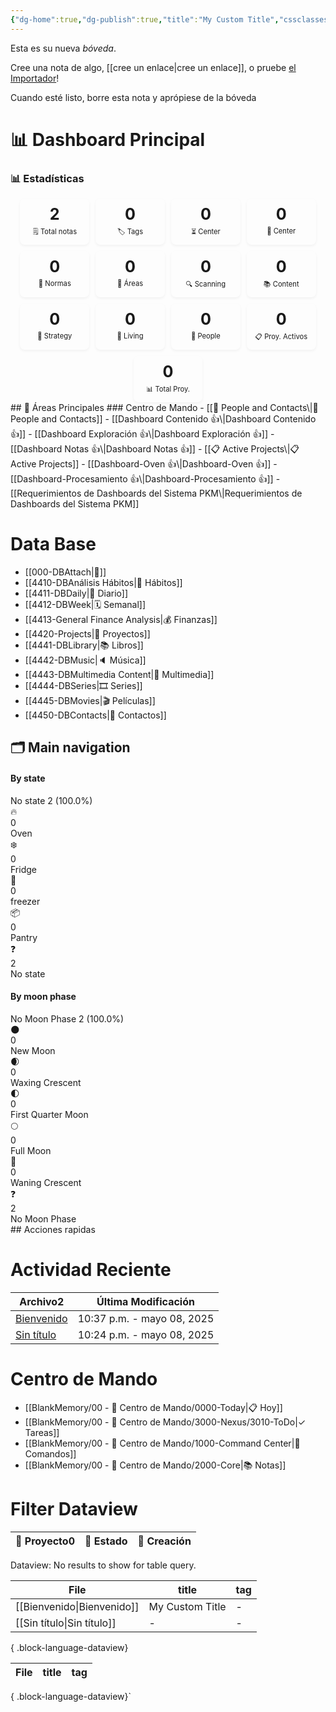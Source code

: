 ```yaml
---
{"dg-home":true,"dg-publish":true,"title":"My Custom Title","cssclasses":["cards-readline-off","dashboardBlankMemory"],"permalink":"/bienvenido/","tags":["gardenEntry"],"dgPassFrontmatter":true}
---
```





Esta es su nueva *bóveda*.

Cree una nota de algo, [[cree un enlace\|cree un enlace]], o pruebe [el Importador](https://help.obsidian.md/Plugins/Importer)!

Cuando esté listo, borre esta nota y aprópiese de la bóveda



# 📊 Dashboard Principal


<h3><span>📊 Estadísticas</span></h3><div class="dashboard-stats" style="display: flex; flex-wrap: wrap; gap: 10px; justify-content: center;"><div class="stat-item" style="flex: 1 0 80px; max-width: calc(20% - 10px); min-width: 80px; background: var(--background-secondary); border-radius: 8px; padding: 10px; text-align: center; box-shadow: rgba(0, 0, 0, 0.05) 0px 2px 4px;"><div class="stat-value" style="font-size: 1.8em; font-weight: bold; margin-bottom: 5px;">2</div><div class="stat-label" style="font-size: 0.8em; color: var(--text-muted);">🗒️ Total notas</div></div><div class="stat-item" style="flex: 1 0 80px; max-width: calc(20% - 10px); min-width: 80px; background: var(--background-secondary); border-radius: 8px; padding: 10px; text-align: center; box-shadow: rgba(0, 0, 0, 0.05) 0px 2px 4px;"><div class="stat-value" style="font-size: 1.8em; font-weight: bold; margin-bottom: 5px;">0</div><div class="stat-label" style="font-size: 0.8em; color: var(--text-muted);">🏷️ Tags</div></div><div class="stat-item" style="flex: 1 0 80px; max-width: calc(20% - 10px); min-width: 80px; background: var(--background-secondary); border-radius: 8px; padding: 10px; text-align: center; box-shadow: rgba(0, 0, 0, 0.05) 0px 2px 4px;"><div class="stat-value" style="font-size: 1.8em; font-weight: bold; margin-bottom: 5px;">0</div><div class="stat-label" style="font-size: 0.8em; color: var(--text-muted);">⏳ Center</div></div><div class="stat-item" style="flex: 1 0 80px; max-width: calc(20% - 10px); min-width: 80px; background: var(--background-secondary); border-radius: 8px; padding: 10px; text-align: center; box-shadow: rgba(0, 0, 0, 0.05) 0px 2px 4px;"><div class="stat-value" style="font-size: 1.8em; font-weight: bold; margin-bottom: 5px;">0</div><div class="stat-label" style="font-size: 0.8em; color: var(--text-muted);">📍 Center</div></div><div class="stat-item" style="flex: 1 0 80px; max-width: calc(20% - 10px); min-width: 80px; background: var(--background-secondary); border-radius: 8px; padding: 10px; text-align: center; box-shadow: rgba(0, 0, 0, 0.05) 0px 2px 4px;"><div class="stat-value" style="font-size: 1.8em; font-weight: bold; margin-bottom: 5px;">0</div><div class="stat-label" style="font-size: 0.8em; color: var(--text-muted);">📜 Normas</div></div><div class="stat-item" style="flex: 1 0 80px; max-width: calc(20% - 10px); min-width: 80px; background: var(--background-secondary); border-radius: 8px; padding: 10px; text-align: center; box-shadow: rgba(0, 0, 0, 0.05) 0px 2px 4px;"><div class="stat-value" style="font-size: 1.8em; font-weight: bold; margin-bottom: 5px;">0</div><div class="stat-label" style="font-size: 0.8em; color: var(--text-muted);">🧩 Áreas</div></div><div class="stat-item" style="flex: 1 0 80px; max-width: calc(20% - 10px); min-width: 80px; background: var(--background-secondary); border-radius: 8px; padding: 10px; text-align: center; box-shadow: rgba(0, 0, 0, 0.05) 0px 2px 4px;"><div class="stat-value" style="font-size: 1.8em; font-weight: bold; margin-bottom: 5px;">0</div><div class="stat-label" style="font-size: 0.8em; color: var(--text-muted);">🔍 Scanning</div></div><div class="stat-item" style="flex: 1 0 80px; max-width: calc(20% - 10px); min-width: 80px; background: var(--background-secondary); border-radius: 8px; padding: 10px; text-align: center; box-shadow: rgba(0, 0, 0, 0.05) 0px 2px 4px;"><div class="stat-value" style="font-size: 1.8em; font-weight: bold; margin-bottom: 5px;">0</div><div class="stat-label" style="font-size: 0.8em; color: var(--text-muted);">📚 Content</div></div><div class="stat-item" style="flex: 1 0 80px; max-width: calc(20% - 10px); min-width: 80px; background: var(--background-secondary); border-radius: 8px; padding: 10px; text-align: center; box-shadow: rgba(0, 0, 0, 0.05) 0px 2px 4px;"><div class="stat-value" style="font-size: 1.8em; font-weight: bold; margin-bottom: 5px;">0</div><div class="stat-label" style="font-size: 0.8em; color: var(--text-muted);">🚀 Strategy</div></div><div class="stat-item" style="flex: 1 0 80px; max-width: calc(20% - 10px); min-width: 80px; background: var(--background-secondary); border-radius: 8px; padding: 10px; text-align: center; box-shadow: rgba(0, 0, 0, 0.05) 0px 2px 4px;"><div class="stat-value" style="font-size: 1.8em; font-weight: bold; margin-bottom: 5px;">0</div><div class="stat-label" style="font-size: 0.8em; color: var(--text-muted);">📓 Living</div></div><div class="stat-item" style="flex: 1 0 80px; max-width: calc(20% - 10px); min-width: 80px; background: var(--background-secondary); border-radius: 8px; padding: 10px; text-align: center; box-shadow: rgba(0, 0, 0, 0.05) 0px 2px 4px;"><div class="stat-value" style="font-size: 1.8em; font-weight: bold; margin-bottom: 5px;">0</div><div class="stat-label" style="font-size: 0.8em; color: var(--text-muted);">👤 People</div></div><div class="stat-item" style="flex: 1 0 80px; max-width: calc(20% - 10px); min-width: 80px; background: var(--background-secondary); border-radius: 8px; padding: 10px; text-align: center; box-shadow: rgba(0, 0, 0, 0.05) 0px 2px 4px;"><div class="stat-value" style="font-size: 1.8em; font-weight: bold; margin-bottom: 5px;">0</div><div class="stat-label" style="font-size: 0.8em; color: var(--text-muted);">📋 Proy. Activos</div></div><div class="stat-item" style="flex: 1 0 80px; max-width: calc(20% - 10px); min-width: 80px; background: var(--background-secondary); border-radius: 8px; padding: 10px; text-align: center; box-shadow: rgba(0, 0, 0, 0.05) 0px 2px 4px;"><div class="stat-value" style="font-size: 1.8em; font-weight: bold; margin-bottom: 5px;">0</div><div class="stat-label" style="font-size: 0.8em; color: var(--text-muted);">📊 Total Proy.</div></div></div>
## 📍 Áreas Principales
### Centro de Mando
  - [[👤 People and Contacts\|👤 People and Contacts]]
  - [[Dashboard Contenido 👍\|Dashboard Contenido 👍]]
  - [[Dashboard Exploración 👍\|Dashboard Exploración 👍]]
  - [[Dashboard Notas 👍\|Dashboard Notas 👍]]
  - [[📋 Active Projects\|📋 Active Projects]]
  - [[Dashboard-Oven 👍\|Dashboard-Oven 👍]]
  - [[Dashboard-Procesamiento 👍\|Dashboard-Procesamiento 👍]]
  - [[Requerimientos de Dashboards del Sistema PKM\|Requerimientos de Dashboards del Sistema PKM]]

# Data Base
- [[000-DBAttach\|📁]]
- [[4410-DBAnálisis Hábitos\|💪 Hábitos]]
- [[4411-DBDaily\|📅 Diario]]
- [[4412-DBWeek\|🗓️ Semanal]]
- [[4413-General Finance Analysis\|💰 Finanzas]]
- [[4420-Projects\|💭 Proyectos]]
- [[4441-DBLibrary\|📚 Libros]]
- [[4442-DBMusic\|🔈 Música]]
- [[4443-DBMultimedia Content\|🩻 Multimedia]]
- [[4444-DBSeries\|🎞️ Series]]
- [[4445-DBMovies\|🎬 Películas]]
- [[4450-DBContacts\|👥 Contactos]]
## 🗂️ Main navigation


<div class="status-dashboard"><div class="status-category-section"><h4 class="status-category-title">By state</h4><div>
        <div class="status-distribution">
            <div class="dist-bar">
                <div class="dist-segment" style="width: 100%; background-color: var(--estado-sin-estado-color);" title="No state: 2 (100.0%)"></div>
            </div>
            <div class="dist-tooltip">
                <div class="dist-tooltip-item">
                        <span class="dist-tooltip-color" style="background-color: var(--estado-sin-estado-color);"></span>
                        <span class="dist-tooltip-label">No state</span>
                        <span class="dist-tooltip-count">2</span>
                        <span class="dist-tooltip-percent">(100.0%)</span>
                    </div>
            </div>
        </div></div><div class="status-items-container"><div class="stat-item oven">
        <div class="stat-icon">🔥</div>
        <div class="stat-info">
          <div class="stat-value">0</div>
          <div class="stat-label">Oven</div>
        </div>
      </div><div class="stat-item fridge">
        <div class="stat-icon">❄️</div>
        <div class="stat-info">
          <div class="stat-value">0</div>
          <div class="stat-label">Fridge</div>
        </div>
      </div><div class="stat-item idea">
        <div class="stat-icon">🧊</div>
        <div class="stat-info">
          <div class="stat-value">0</div>
          <div class="stat-label">freezer</div>
        </div>
      </div><div class="stat-item pantry">
        <div class="stat-icon">📦</div>
        <div class="stat-info">
          <div class="stat-value">0</div>
          <div class="stat-label">Pantry</div>
        </div>
      </div><div class="stat-item no-status">
        <div class="stat-icon">❓</div>
        <div class="stat-info">
          <div class="stat-value">2</div>
          <div class="stat-label">No state</div>
        </div>
      </div></div></div><div class="status-category-section"><h4 class="status-category-title">By moon phase</h4><div>
        <div class="status-distribution">
            <div class="dist-bar">
                <div class="dist-segment" style="width: 100%; background-color: var(--estado-sin-estado-color);" title="No Moon Phase: 2 (100.0%)"></div>
            </div>
            <div class="dist-tooltip">
                <div class="dist-tooltip-item">
                        <span class="dist-tooltip-color" style="background-color: var(--estado-sin-estado-color);"></span>
                        <span class="dist-tooltip-label">No Moon Phase</span>
                        <span class="dist-tooltip-count">2</span>
                        <span class="dist-tooltip-percent">(100.0%)</span>
                    </div>
            </div>
        </div></div><div class="status-items-container"><div class="stat-item new-moon">
        <div class="stat-icon">🌑</div>
        <div class="stat-info">
          <div class="stat-value">0</div>
          <div class="stat-label">New Moon</div>
        </div>
      </div><div class="stat-item waxing-crescent">
        <div class="stat-icon">🌒</div>
        <div class="stat-info">
          <div class="stat-value">0</div>
          <div class="stat-label">Waxing Crescent</div>
        </div>
      </div><div class="stat-item first-quarter">
        <div class="stat-icon">🌓</div>
        <div class="stat-info">
          <div class="stat-value">0</div>
          <div class="stat-label">First Quarter Moon</div>
        </div>
      </div><div class="stat-item full-moon">
        <div class="stat-icon">🌕</div>
        <div class="stat-info">
          <div class="stat-value">0</div>
          <div class="stat-label">Full Moon</div>
        </div>
      </div><div class="stat-item crescent-moon">
        <div class="stat-icon">🌙</div>
        <div class="stat-info">
          <div class="stat-value">0</div>
          <div class="stat-label">Waning Crescent</div>
        </div>
      </div><div class="stat-item no-lunar">
        <div class="stat-icon">❓</div>
        <div class="stat-info">
          <div class="stat-value">2</div>
          <div class="stat-label">No Moon Phase</div>
        </div>
      </div></div></div></div>
## Acciones rapidas






# Actividad Reciente

<div><table class="dataview table-view-table"><thead class="table-view-thead"><tr class="table-view-tr-header"><th class="table-view-th"><span>Archivo</span><span class="dataview small-text">2</span></th><th class="table-view-th"><span>Última Modificación</span></th></tr></thead><tbody class="table-view-tbody"><tr><td><span><a data-tooltip-position="top" aria-label="Bienvenido.md" data-href="Bienvenido.md" href="Bienvenido.md" class="internal-link" target="_blank" rel="noopener nofollow">Bienvenido</a></span></td><td>10:37 p.m. - mayo 08, 2025</td></tr><tr><td><span><a data-tooltip-position="top" aria-label="Sin título.md" data-href="Sin título.md" href="Sin título.md" class="internal-link" target="_blank" rel="noopener nofollow">Sin título</a></span></td><td>10:24 p.m. - mayo 08, 2025</td></tr></tbody></table></div>

# Centro de Mando

- [[BlankMemory/00 - 📍 Centro de Mando/0000-Today\|📋 Hoy]]
- [[BlankMemory/00 - 📍 Centro de Mando/3000-Nexus/3010-ToDo\|✓ Tareas]]
- [[BlankMemory/00 - 📍 Centro de Mando/1000-Command Center\|💬 Comandos]]
- [[BlankMemory/00 - 📍 Centro de Mando/2000-Core\|📚 Notas]]



# Filter Dataview

<div><table class="dataview table-view-table"><thead class="table-view-thead"><tr class="table-view-tr-header"><th class="table-view-th"><span>📄 Proyecto</span><span class="dataview small-text">0</span></th><th class="table-view-th"><span>📝 Estado</span></th><th class="table-view-th"><span>📅 Creación</span></th></tr></thead><tbody class="table-view-tbody"></tbody></table><div class="dataview dataview-error-box"><p class="dataview dataview-error-message">Dataview: No results to show for table query.</p></div></div>


| File                          | title           | tag |
| ----------------------------- | --------------- | --- |
| [[Bienvenido\|Bienvenido]] | My Custom Title | \-  |
| [[Sin título\|Sin título]] | \-              | \-  |

{ .block-language-dataview}

| File | title | tag |
| ---- | ----- | --- |

{ .block-language-dataview}`
